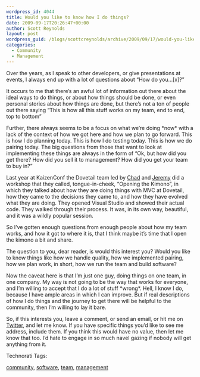 ```yaml
---
wordpress_id: 4044
title: Would you like to know how I do things?
date: 2009-09-17T20:26:47+00:00
author: Scott Reynolds
layout: post
wordpress_guid: /blogs/scottcreynolds/archive/2009/09/17/would-you-like-to-know-how-i-do-things.aspx
categories:
  - Community
  - Management
---
```

Over the years, as I speak to other developers, or give presentations at events, I always end up with a lot of questions about &#8220;How do you&#8230;[x]?&#8221;

It occurs to me that there&#8217;s an awful lot of information out there about the ideal ways to do things, or about how things should be done, or even personal stories about how things are done, but there&#8217;s not a ton of people out there saying &#8220;This is how all this stuff works on my team, end to end, top to bottom&#8221;

Further, there always seems to be a focus on what we&#8217;re doing \*now\* with a lack of the context of how we got here and how we plan to go forward. This is how I do planning today. This is how I do testing today. This is how we do pairing today. The big questions from those that want to look at implementing these things are always in the form of &#8220;Ok, but how did you get there? How did you sell it to management? How did you get your team to buy in?&#8221;

Last year at KaizenConf the Dovetail team led by [Chad](http://www.lostechies.com/blogs/chad_myers/default.aspx) and [Jeremy](http://codebetter.com/blogs/jeremy.miller/default.aspx) did a workshop that they called, tongue-in-cheek, &#8220;Opening the Kimono&#8221;, in which they talked about how they are doing things with MVC at Dovetail, how they came to the decisions they came to, and how they have evolved what they are doing. They opened Visual Studio and showed their actual code. They walked through their process. It was, in its own way, beautiful, and it was a wildly popular session.

So I&#8217;ve gotten enough questions from enough people about how my team works, and how it got to where it is, that I think maybe it&#8217;s time that I open the kimono a bit and share.

The question to you, dear reader, is would this interest you? Would you like to know things like how we handle quality, how we implemented pairing, how we plan work, in short, how we run the team and build software?

Now the caveat here is that I&#8217;m just one guy, doing things on one team, in one company. My way is not going to be the way that works for everyone, and I&#8217;m willing to accept that I do a lot of stuff \*wrong\*. Hell, I know I do, because I have ample areas in which I can improve. But if real descriptions of how I do things and the journey to get there will be helpful to the community, then I&#8217;m willing to lay it bare.

So, if this interests you, leave a comment, or send an email, or hit me on [Twitter](http://twitter.com/scottcreynolds), and let me know. If you have specific things you&#8217;d like to see me address, include them. If you think this would have no value, then let me know that too. I&#8217;d hate to engage in so much navel gazing if nobody will get anything from it.

<!-- Technorati Tags Start -->

Technorati Tags:
  
<a href="http://technorati.com/tag/community" rel="tag">community</a>, <a href="http://technorati.com/tag/software" rel="tag">software</a>, <a href="http://technorati.com/tag/team" rel="tag">team</a>, <a href="http://technorati.com/tag/management" rel="tag">management</a> 

<!-- Technorati Tags End -->